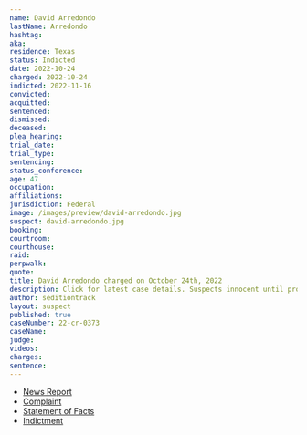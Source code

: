 ```yaml
---
name: David Arredondo
lastName: Arredondo
hashtag:
aka:
residence: Texas
status: Indicted
date: 2022-10-24
charged: 2022-10-24
indicted: 2022-11-16
convicted:
acquitted:
sentenced:
dismissed:
deceased:
plea_hearing:
trial_date:
trial_type:
sentencing:
status_conference:
age: 47
occupation:
affiliations:
jurisdiction: Federal
image: /images/preview/david-arredondo.jpg
suspect: david-arredondo.jpg
booking:
courtroom:
courthouse:
raid:
perpwalk:
quote:
title: David Arredondo charged on October 24th, 2022
description: Click for latest case details. Suspects innocent until proven guilty.
author: seditiontrack
layout: suspect
published: true
caseNumber: 22-cr-0373
caseName:
judge:
videos:
charges:
sentence:
---
```

- [News Report](https://lawandcrime.com/u-s-capitol-breach/maga-hatted-texan-caught-on-video-grabbing-cops-arm-to-facilitate-the-entry-of-other-rioters-on-jan-6-feds-say/)
- [Complaint](https://www.justice.gov/usao-dc/case-multi-defendant/file/1547431/download)
- [Statement of Facts](https://www.justice.gov/usao-dc/case-multi-defendant/file/1547436/download)
- [Indictment](https://storage.courtlistener.com/recap/gov.uscourts.dcd.249403/gov.uscourts.dcd.249403.14.0_3.pdf)
